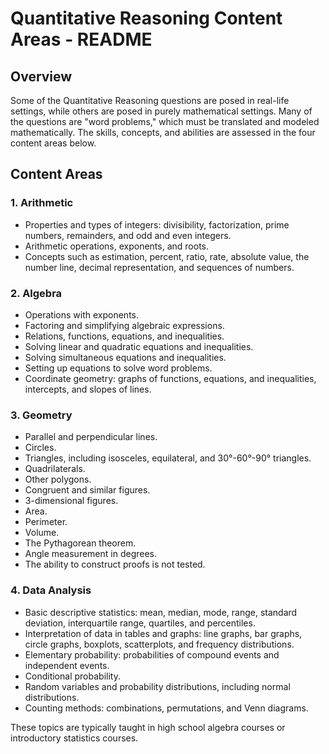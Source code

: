 
# Quantitative Reasoning Content Areas - README

## Overview

Some of the Quantitative Reasoning questions are posed in real-life settings, while others are posed in purely mathematical settings. Many of the questions are "word problems," which must be translated and modeled mathematically. The skills, concepts, and abilities are assessed in the four content areas below.

## Content Areas

### 1. Arithmetic

- Properties and types of integers: divisibility, factorization, prime numbers, remainders, and odd and even integers.
- Arithmetic operations, exponents, and roots.
- Concepts such as estimation, percent, ratio, rate, absolute value, the number line, decimal representation, and sequences of numbers.

### 2. Algebra

- Operations with exponents.
- Factoring and simplifying algebraic expressions.
- Relations, functions, equations, and inequalities.
- Solving linear and quadratic equations and inequalities.
- Solving simultaneous equations and inequalities.
- Setting up equations to solve word problems.
- Coordinate geometry: graphs of functions, equations, and inequalities, intercepts, and slopes of lines.

### 3. Geometry

- Parallel and perpendicular lines.
- Circles.
- Triangles, including isosceles, equilateral, and 30°-60°-90° triangles.
- Quadrilaterals.
- Other polygons.
- Congruent and similar figures.
- 3-dimensional figures.
- Area.
- Perimeter.
- Volume.
- The Pythagorean theorem.
- Angle measurement in degrees.
- The ability to construct proofs is not tested.

### 4. Data Analysis

- Basic descriptive statistics: mean, median, mode, range, standard deviation, interquartile range, quartiles, and percentiles.
- Interpretation of data in tables and graphs: line graphs, bar graphs, circle graphs, boxplots, scatterplots, and frequency distributions.
- Elementary probability: probabilities of compound events and independent events.
- Conditional probability.
- Random variables and probability distributions, including normal distributions.
- Counting methods: combinations, permutations, and Venn diagrams.

These topics are typically taught in high school algebra courses or introductory statistics courses.
